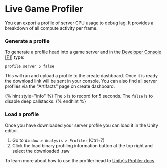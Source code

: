 # Live Game Profiler

You can export a profile of server CPU usage to debug lag. It provides a breakdown of all compute activity per frame.

### Generate a profile

To generate a profile head into a game server and in the [Developer Console \[F1\]](../publishing/developer-console.md) type:

```
profile server 5 false
```

This will run and upload a profile to the create dashboard. Once it is ready the download link will be sent in your console. You can also find all server profiles via the "Artifacts" page on create dashboard.

{% hint style="info" %}
The `5` is to record for 5 seconds. The `false` is to disable deep callstacks.
{% endhint %}

### Load a profile

Once you have downloaded your server profile you can load it in the Unity editor.

1. Go to `Window > Analysis > Profiler` (Ctrl+7)
2. Click the load binary profiling information button at the top right and select the downloaded .raw

To learn more about how to use the profiler head to [Unity's Profiler docs](https://docs.unity3d.com/Manual/Profiler.html).
